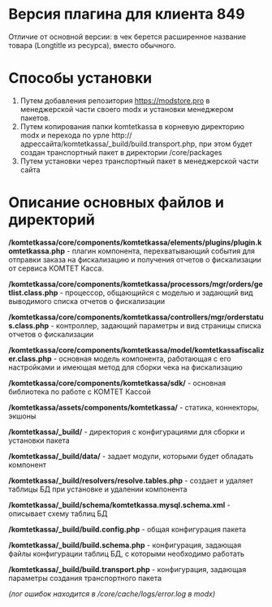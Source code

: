 # Версия плагина для клиента 849
Отличие от основной версии: в чек берется расширенное название товара (Longtitle из ресурса), вместо обычного.

# Способы установки
1. Путем добавления репозитория https://modstore.pro в менеджерской части своего modx и установки менеджером пакетов.
2. Путем копирования папки komtetkassa в корневую директорию modx и перехода по урле http://адрессайта/komtetkassa/_build/build.transport.php, при этом будет создан транспортный пакет в директории /core/packages
3. Путем установки через транспортный пакет в менеджерской части сайта

# Описание основных файлов и директорий

**/komtetkassa/core/components/komtetkassa/elements/plugins/plugin.komtetkassa.php** - плагин компонента, перехватывающий события для отправки заказа на фискализацию и получения отчетов о фискализации от сервиса КОМТЕТ Касса.

**/komtetkassa/core/components/komtetkassa/processors/mgr/orders/getlist.class.php** - процессор, общающийся с моделью и задающий вид выводимого списка отчетов о фискализации

**/komtetkassa/core/components/komtetkassa/controllers/mgr/orderstatus.class.php** - контроллер, задающий параметры и вид страницы списка отчетов о фискализации

**/komtetkassa/core/components/komtetkassa/model/komtetkassafiscalizer.class.php** - основная модель компонента, работающая с его настройками и имеющая метод для сборки чека на фискализацию

**/komtetkassa/core/components/komtetkassa/sdk/** - основная библиотека по работе с КОМТЕТ Кассой


**/komtetkassa/assets/components/komtetkassa/** - статика, коннекторы, экшоны


**/komtetkassa/_build/** - директория с конфигурациями для сборки и установки пакета

**/komtetkassa/_build/data/** - задает модули, которыми будет обладать компонент

**/komtetkassa/_build/resolvers/resolve.tables.php** - создает и удаляет таблицы БД при установке и удалении компонента

**/komtetkassa/_build/schema/komtetkassa.mysql.schema.xml** - описывает схему таблиц БД

**/komtetkassa/_build/build.config.php** - общая конфигурация пакета

**/komtetkassa/_build/build.schema.php** - конфигурация, задающая файлы конфигурации таблиц БД, с которыми необходимо работать

**/komtetkassa/_build/build.transport.php** - конфигурация, задающая параметры создания транспортного пакета


*(лог ошибок находится в /core/cache/logs/error.log в modx)*

